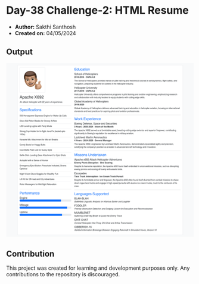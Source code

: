 # Day-38 Challenge-2: HTML Resume

- **Author:** Sakthi Santhosh
- **Created on:** 04/05/2024

## Output

![Apache X692's Resume](./assets/resume.png)

## Contribution

This project was created for learning and development purposes only. Any contributions to the repository is discouraged.
